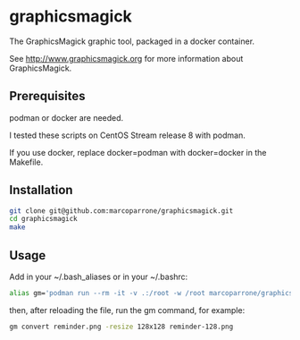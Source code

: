 # graphicsmagick

The GraphicsMagick graphic tool, packaged in a docker container.

See http://www.graphicsmagick.org for more information about GraphicsMagick.

## Prerequisites

podman or docker are needed.

I tested these scripts on CentOS Stream release 8 with podman.

If you use docker, replace docker=podman with docker=docker in the Makefile.

## Installation

```sh
git clone git@github.com:marcoparrone/graphicsmagick.git
cd graphicsmagick
make
```

## Usage

Add in your ~/.bash_aliases or in your ~/.bashrc:

```sh
alias gm='podman run --rm -it -v .:/root -w /root marcoparrone/graphicsmagick gm'
```

then, after reloading the file, run the gm command, for example:

```sh
gm convert reminder.png -resize 128x128 reminder-128.png
```
